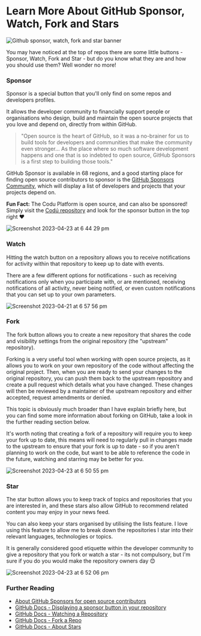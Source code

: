 # Learn More About GitHub Sponsor, Watch, Fork and Stars

![Github sponsor, watch, fork and star banner](https://user-images.githubusercontent.com/92253071/233708498-1783965b-6ffa-4be4-a259-5827ace3211d.png)

You may have noticed at the top of repos there are some little buttons - Sponsor, Watch, Fork and Star - but do you know what they are and how you should use them? Well wonder no more!

### Sponsor

Sponsor is a special button that you'll only find on some repos and developers profiles. 

It allows the developer community to financially support people or organisations who design, build and maintain the open source projects that you love and depend on, directly from within GitHub.

>"Open source is the heart of GitHub, so it was a no-brainer for us to build tools for developers and communities that make the community even stronger... As the place where so much software development happens and one that is so indebted to open source, GitHub Sponsors is a first step to building those tools."

GitHub Sponsor is available in 68 regions, and a good starting place for finding open source contributors to sponsor is the [GitHub Sponsors Community](https://github.com/sponsors/explore), which will display a list of developers and projects that your projects depend on.

**Fun Fact:** The Codu Platform is open source, and can also be sponsored! Simply visit the [Codú repository](https://github.com/codu-code/codu) and look for the sponsor button in the top right ❤️

![Screenshot 2023-04-23 at 6 44 29 pm](https://user-images.githubusercontent.com/92253071/233855949-31633fa3-5471-4d6c-9ebd-35fdddcf1208.png)


### Watch

Hitting the watch button on a repository allows you to receive notifications for activity within that repository to keep up to date with events.

There are a few different options for notifications - such as receiving notifications only when you participate with, or are mentioned, receiving notifications of all activity, never being notified, or even custom notifications that you can set up to your own parameters.

![Screenshot 2023-04-21 at 6 57 56 pm](https://user-images.githubusercontent.com/92253071/233703658-b4cefa7b-bb19-4f40-aa69-8b8624f2f5dd.png)


### Fork

The fork button allows you to create a new repository that shares the code and visibility settings from the original repository (the "upstream" repository).

Forking is a very useful tool when working with open source projects, as it allows you to work on your own repository of the code  without affecting the original project. Then, when you are ready to send your changes to the original repository, you can push them back to the upstream repository and create a pull request which details what you have changed. These changes will then be reviewed by a maintainer of the upstream repository and either accepted, request amendments or denied. 

This topic is obviously much broader than I have explain briefly here, but you can find some more information about forking on GitHub, take a look in the further reading section below. 

It's worth noting that creating a fork of a repository will require you to keep your fork up to date, this means will need to regularly pull in changes made to the upstream to ensure that your fork is up to date - so if you aren't planning to work on the code, but want to be able to reference the code in the future, watching and starring may be better for you.

![Screenshot 2023-04-23 at 6 50 55 pm](https://user-images.githubusercontent.com/92253071/233856319-c95b46fc-d71a-4cd4-bbc9-3efad0479da0.png)


### Star

The star button allows you to keep track of topics and repositories that you are interested in, and these stars also allow GitHub to recommend related content you may enjoy in your news feed.

You can also keep your stars organised by utilising the lists feature. I love using this feature to allow me to break down the repositories I star into their relevant languages, technologies or topics.

It is generally considered good etiquette within the developer community to give a repository that you fork or watch a star - its not compulsory, but I'm sure if you do you would make the repository owners day 😊

![Screenshot 2023-04-23 at 6 52 06 pm](https://user-images.githubusercontent.com/92253071/233856399-b67f6b12-2480-4977-b028-3ada9d0d6cec.png)


### Further Reading

* [About GitHub Sponsors for open source contributors](https://docs.github.com/en/sponsors/receiving-sponsorships-through-github-sponsors/about-github-sponsors-for-open-source-contributors)
* [GitHub Docs - Displaying a sponsor button in your repository
](https://docs.github.com/en/repositories/managing-your-repositorys-settings-and-features/customizing-your-repository/displaying-a-sponsor-button-in-your-repository)
* [GitHub Docs - Watching a Repository](https://docs.github.com/en/get-started/quickstart/be-social#watching-a-repository)
* [GitHub Docs - Fork a Repo ](https://docs.github.com/en/get-started/quickstart/fork-a-repo)
* [GitHub Docs - About Stars](https://docs.github.com/en/get-started/exploring-projects-on-github/saving-repositories-with-stars#about-stars)